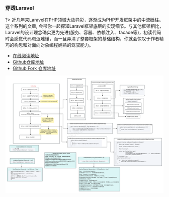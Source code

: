 ### 穿透Laravel

?> 近几年来Laravel在PHP领域大放异彩，逐渐成为PHP开发框架中的中流砥柱。 这个系列的文章, 会带你一起探知Laravel框架底层的实现细节。与其他框架相比，Laravel的设计理念确实更为先进(服务、容器、依赖注入、facade等)，初读代码时会感觉代码晦涩难懂，而一旦弄清了整套框架的基础结构，你就会惊叹于作者精巧的构思和对面向对象编程娴熟的驾驭能力。


- [在线阅读地址](http://www.idocloud.net/pttl/index.html)
- [Github仓库地址](https://github.com/youngtrix/pierce_through_the_laravel)
- [Github Fork 仓库地址](https://github.com/sreio/pierce_through_the_laravel)


![img](./img/laravel10-生命周期.png)
